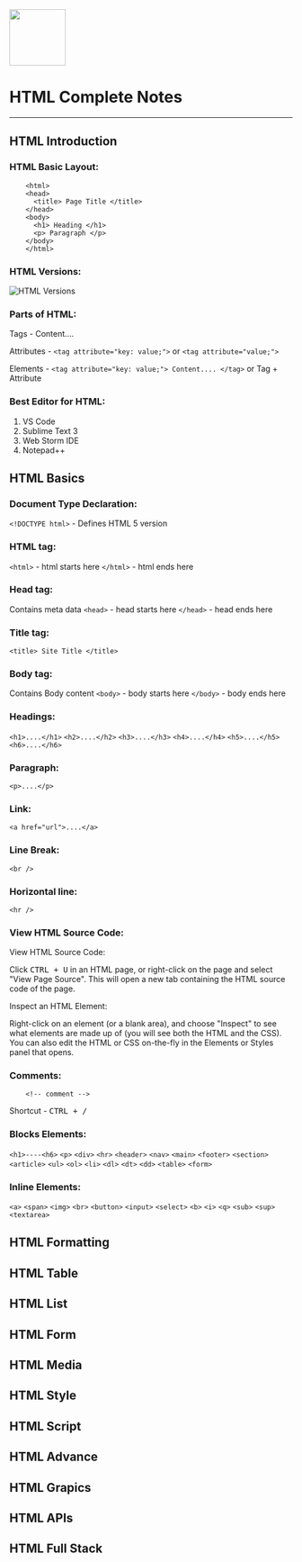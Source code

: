 <img src="https://cdn.jsdelivr.net/gh/devicons/devicon@latest/icons/html5/html5-original.svg" width="100px" /> 

# HTML Complete Notes
---

## HTML Introduction

### HTML Basic Layout:

        <html>
        <head>
          <title> Page Title </title>
        </head>
        <body>
          <h1> Heading </h1>
          <p> Paragraph </p>
        </body>
        </html>

### HTML Versions:
 <img src="https://www.tutorialspoint.com/html/images/html-version-release-year.jpg" alt="HTML Versions">

### Parts of HTML:
Tags - <tag> Content.... </tag>

Attributes - `<tag attribute="key: value;">` or `<tag attribute="value;">`

Elements - `<tag attribute="key: value;"> Content.... </tag>` or Tag + Attribute

### Best Editor for HTML:
1. VS Code
2. Sublime Text 3
3. Web Storm IDE
4. Notepad++

## HTML Basics

### Document Type Declaration:

`<!DOCTYPE html>` - Defines HTML 5 version

### HTML tag:
`<html>` - html starts here
`</html>` - html ends here

### Head tag:
Contains meta data
`<head>` - head starts here
`</head>` - head ends here

### Title tag:
`<title> Site Title </title>`

### Body tag:
Contains Body content
`<body>` - body starts here
`</body>` - body ends here

### Headings:
`<h1>....</h1>`
`<h2>....</h2>`
`<h3>....</h3>`
`<h4>....</h4>`
`<h5>....</h5>`
`<h6>....</h6>`

### Paragraph:
`<p>....</p>`

### Link:
`<a href="url">....</a>`

### Line Break:
`<br />`

### Horizontal line:
`<hr />`

### View HTML Source Code:
View HTML Source Code:

Click <kbd>CTRL + U</kbd> in an HTML page, or right-click on the page and select "View Page Source". This will open a new tab containing the HTML source code of the page.

Inspect an HTML Element:

Right-click on an element (or a blank area), and choose "Inspect" to see what elements are made up of (you will see both the HTML and the CSS). You can also edit the HTML or CSS on-the-fly in the Elements or Styles panel that opens.

### Comments:
        <!-- comment -->
Shortcut - <kbd>CTRL + /<kbd/>

### Blocks Elements:
`<h1>----<h6>` `<p>` `<div>` `<hr>` `<header>` `<nav>` `<main>` `<footer>` `<section>` `<article>` `<ul>` `<ol>` `<li>` `<dl>` `<dt>` `<dd>` `<table>` `<form>`

### Inline Elements:
`<a>` `<span>` `<img>` `<br>` `<button>` `<input>` `<select>` `<b>` `<i>` `<q>` `<sub>` `<sup>` `<textarea>`

## HTML Formatting
## HTML Table
## HTML List
## HTML Form
## HTML Media
## HTML Style
## HTML Script
## HTML Advance
## HTML Grapics
## HTML APIs
## HTML Full Stack
